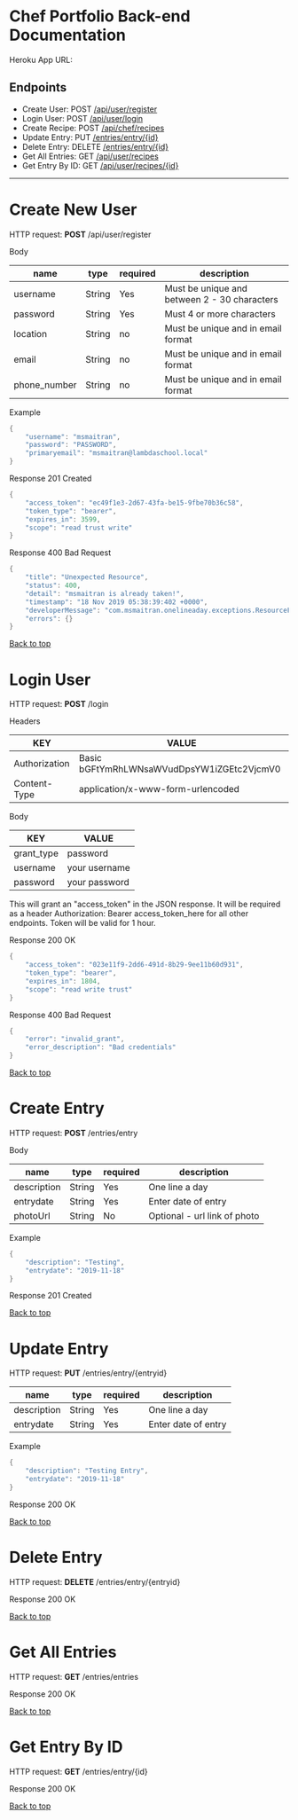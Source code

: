 # Chef Portfolio Back-end Documentation

Heroku App URL: 


## Endpoints
* Create User: POST [/api/user/register](#create-new-user)
* Login User: POST [/api/user/login](#login-user)
* Create Recipe: POST [/api/chef/recipes](#create-recipe)
* Update Entry: PUT [/entries/entry/{id}](#update-entry)
* Delete Entry: DELETE [/entries/entry/{id}](#delete-entry)
* Get All Entries: GET [/api/user/recipes](#get-all-recipes)
* Get Entry By ID: GET [/api/user/recipes/{id}](#get-recipe-by-id)

***

# Create New User

HTTP request: **POST** /api/user/register

Body

| name             | type   | required | description                                  | 
| ---------------- | ------ | -------- | -------------------------------------------- |
| username         | String | Yes      | Must be unique and between 2 - 30 characters |
| password         | String | Yes      | Must 4 or more characters                    |
| location         | String | no      | Must be unique and in email format           |
| email            | String | no      | Must be unique and in email format           |
| phone_number     | String | no      | Must be unique and in email format           |

Example
```java
{
	"username": "msmaitran",
	"password": "PASSWORD",
	"primaryemail": "msmaitran@lambdaschool.local"
}
```

Response 201 Created
```java
{
    "access_token": "ec49f1e3-2d67-43fa-be15-9fbe70b36c58",
    "token_type": "bearer",
    "expires_in": 3599,
    "scope": "read trust write"
}
```

Response 400 Bad Request
```java
{
    "title": "Unexpected Resource",
    "status": 400,
    "detail": "msmaitran is already taken!",
    "timestamp": "18 Nov 2019 05:38:39:402 +0000",
    "developerMessage": "com.msmaitran.onelineaday.exceptions.ResourceFoundException",
    "errors": {}
}
```

[Back to top](#chef-portfolio-back-end-documentation)

# Login User

HTTP request: **POST** /login

Headers

| KEY | VALUE |
|-----|-------|
| Authorization | Basic bGFtYmRhLWNsaWVudDpsYW1iZGEtc2VjcmV0 |
| Content-Type | application/x-www-form-urlencoded |

Body

| KEY | VALUE |
|-----|-------|
| grant_type | password |
| username | your username |
| password | your password |


This will grant an "access_token" in the JSON response. It will be required as a header Authorization: Bearer access_token_here for all other endpoints. Token will be valid for 1 hour.

Response 200 OK
```java
{
    "access_token": "023e11f9-2dd6-491d-8b29-9ee11b60d931",
    "token_type": "bearer",
    "expires_in": 1804,
    "scope": "read write trust"
}
```

Response 400 Bad Request
```java
{
    "error": "invalid_grant",
    "error_description": "Bad credentials"
}
```

[Back to top](#chef-portfolio-back-end-documentation)

# Create Entry

HTTP request: **POST** /entries/entry

Body

| name         | type   | required | description                                  | 
| ------------ | ------ | -------- | -------------------------------------------- |
| description  | String | Yes      | One line a day                               |
| entrydate    | String | Yes      | Enter date of entry                          |
| photoUrl     | String | No       | Optional - url link of photo                 |

Example
```java
{
	"description": "Testing",
	"entrydate": "2019-11-18"
}
```

Response 201 Created

[Back to top](#chef-portfolio-back-end-documentation)

# Update Entry

HTTP request: **PUT** /entries/entry/{entryid}

| name         | type   | required | description                                  | 
| ------------ | ------ | -------- | -------------------------------------------- |
| description  | String | Yes      | One line a day                               |
| entrydate    | String | Yes      | Enter date of entry                          |

Example
```java
{
	"description": "Testing Entry",
	"entrydate": "2019-11-18"
}
```

Response 200 OK

[Back to top](#one-line-a-day-back-end-documentation)

# Delete Entry

HTTP request: **DELETE** /entries/entry/{entryid}

Response 200 OK

[Back to top](#chef-portfolio-back-end-documentation)

# Get All Entries

HTTP request: **GET** /entries/entries

Response 200 OK

[Back to top](#chef-portfolio-back-end-documentation)

# Get Entry By ID

HTTP request: **GET** /entries/entry/{id}

Response 200 OK

[Back to top](#chef-portfolio-back-end-documentation)
